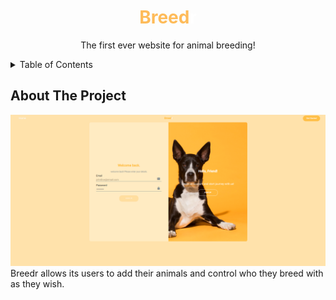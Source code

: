 <div align="center">
<h1 style="color:#FEBB59">Breed<span style="color: white">r</span></h1>
  <p align="center">
    The first ever website for animal breeding!
    <br />
  </p>
</div>
<details>
  <summary>Table of Contents</summary>
  <ol>
    <li>
      <a href="#about-the-project">About The Project</a>
      <ul>
        <li><a href="#built-with">Built With</a></li>
      </ul>
    </li>
    <li>
      <a href="#getting-started">Getting Started</a>
      <ul>
        <li><a href="#prerequisites">Prerequisites</a></li>
        <li><a href="#installation">Installation</a></li>
      </ul>
    </li>
    <li><a href="#usage">Usage</a></li>
  </ol>
</details>

<!-- ABOUT THE PROJECT -->
## About The Project 
![screenshot](screentshots/screenshots.png)
Breedr allows its users to add their animals and control who they breed with as they wish.
